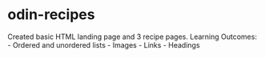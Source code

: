 # odin-recipes
Created basic HTML landing page and 3 recipe pages. 
    Learning Outcomes:
        - Ordered and unordered lists
        - Images
        - Links
        - Headings